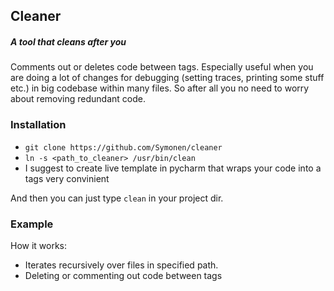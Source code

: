 ## Cleaner

##### A tool that cleans after you

Comments out or deletes code between tags.
Especially useful when you are doing a lot of changes for debugging (setting traces, printing some stuff etc.)
in big codebase within many files.
So after all you no need to worry about removing redundant code.

### Installation
* `git clone https://github.com/Symonen/cleaner`
* `ln -s <path_to_cleaner> /usr/bin/clean`
* I suggest to create live template in pycharm that wraps your code into a tags very convinient

And then you can just type `clean` in your project dir.


### Example
How it works:
* Iterates recursively over files in specified path.
* Deleting or commenting out code between tags
